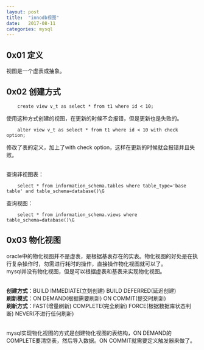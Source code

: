 ```yaml
---
layout: post
title:  "innodb视图"
date:   2017-08-11
categories: mysql
---
```


## 0x01 定义
视图是一个虚表或抽象。<br>

## 0x02 创建方式
		create view v_t as select * from t1 where id < 10;
		
使用这种方式创建的视图，在更新的时候不会报错，但是更新也是失败的。

		alter view v_t as select * from t1 where id < 10 with check option;
		
修改了表的定义，加上了with check option，这样在更新的时候就会报错并且失败。<br><br>

查询非视图表：

		select * from information_schema.tables where table_type='base table' and table_schema=database()\G
		
查询视图：

		select * from information_schema.views where table_schema=database()\G

## 0x03 物化视图
oracle中的物化视图并不是虚表，是根据基表存在的实表。物化视图的好处是在执行复杂操作时，勿需进行耗时的操作，直接操作物化视图就可以了。<br>
mysql并没有物化视图，但是可以根据虚表和基表来实现物化视图。<br><br>

__创建方式__：BUILD IMMEDIATE(立刻创建) BUILD DEFERRED(延迟创建)<br>
__刷新模式__：ON DEMAND(根据需要刷新) ON COMMIT(提交时刷新)<br>
__刷新方式__：FAST(增量刷新) COMPLETE(完全刷新) FORCE(根据数据库状态判断) NEVER(不进行任何刷新)<br><br>

mysql实现物化视图的方式是创建物化视图的表结构，ON DEMAND的COMPLETE要清空表，然后导入数据。ON COMMIT就需要定义触发器来做了。